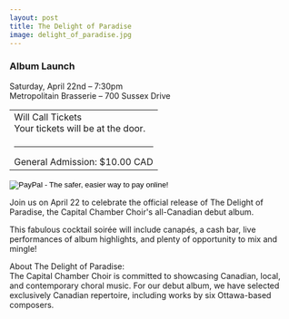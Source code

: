 ```yaml
---
layout: post
title: The Delight of Paradise 
image: delight_of_paradise.jpg
---
```


### Album Launch

Saturday, April 22nd – 7:30pm    
Metropolitain Brasserie – 700 Sussex Drive  

<form target="paypal" action="https://www.paypal.com/cgi-bin/webscr" method="post" class="payPalForm">
	<input type="hidden" name="cmd" value="_s-xclick" />
	<input type="hidden" name="hosted_button_id" value="JFGFH4MVLBKY2" />
	<table>
		<tr>
			<td>
				Will Call Tickets<br />
				Your tickets will be at the door.
			</td>
		</tr>
		<tr>
			<td>
				<hr />
				General Admission: $10.00 CAD
			</td>
		</tr>
	</table>
	<input type="hidden" name="currency_code" value="CAD">
	<input type="image" src="https://www.paypalobjects.com/en_US/i/btn/btn_cart_LG.gif" border="0" name="submit" alt="PayPal - The safer, easier way to pay online!">
	<img alt="" border="0" src="https://www.paypalobjects.com/en_US/i/scr/pixel.gif" width="1" height="1">
</form>

Join us on April 22 to celebrate the official release of The Delight of Paradise, the Capital Chamber Choir's all-Canadian debut album. 

This fabulous cocktail soirée will include canapés, a cash bar, live performances of album highlights, and plenty of opportunity to mix and mingle!

About The Delight of Paradise:    
The Capital Chamber Choir is committed to showcasing Canadian, local, and contemporary choral music. For our debut album, we have selected exclusively Canadian repertoire, including works by six Ottawa-based composers.